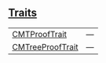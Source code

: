 
## [Traits](./cartesian_merkle_tree-proof-traits.md)

| | |
|:---|:---|
| [CMTProofTrait](./cartesian_merkle_tree-proof-CMTProofTrait.md) | — |
| [CMTreeProofTrait](./cartesian_merkle_tree-proof-CMTreeProofTrait.md) | — |
